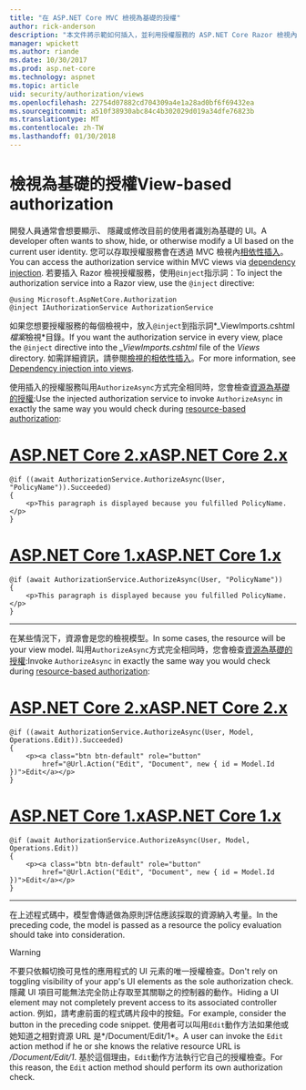 ```yaml
---
title: "在 ASP.NET Core MVC 檢視為基礎的授權"
author: rick-anderson
description: "本文件將示範如何插入，並利用授權服務的 ASP.NET Core Razor 檢視內。"
manager: wpickett
ms.author: riande
ms.date: 10/30/2017
ms.prod: asp.net-core
ms.technology: aspnet
ms.topic: article
uid: security/authorization/views
ms.openlocfilehash: 22754d07882cd704309a4e1a28ad0bf6f69432ea
ms.sourcegitcommit: a510f38930abc84c4b302029d019a34dfe76823b
ms.translationtype: MT
ms.contentlocale: zh-TW
ms.lasthandoff: 01/30/2018
---
```

# <a name="view-based-authorization"></a><span data-ttu-id="0d692-103">檢視為基礎的授權</span><span class="sxs-lookup"><span data-stu-id="0d692-103">View-based authorization</span></span>

<span data-ttu-id="0d692-104">開發人員通常會想要顯示、 隱藏或修改目前的使用者識別為基礎的 UI。</span><span class="sxs-lookup"><span data-stu-id="0d692-104">A developer often wants to show, hide, or otherwise modify a UI based on the current user identity.</span></span> <span data-ttu-id="0d692-105">您可以存取授權服務會在透過 MVC 檢視內[相依性插入](xref:fundamentals/dependency-injection#fundamentals-dependency-injection)。</span><span class="sxs-lookup"><span data-stu-id="0d692-105">You can access the authorization service within MVC views via [dependency injection](xref:fundamentals/dependency-injection#fundamentals-dependency-injection).</span></span> <span data-ttu-id="0d692-106">若要插入 Razor 檢視授權服務，使用`@inject`指示詞：</span><span class="sxs-lookup"><span data-stu-id="0d692-106">To inject the authorization service into a Razor view, use the `@inject` directive:</span></span>

```cshtml
@using Microsoft.AspNetCore.Authorization
@inject IAuthorizationService AuthorizationService
```

<span data-ttu-id="0d692-107">如果您想要授權服務的每個檢視中，放入`@inject`到指示詞*_ViewImports.cshtml*檔案*檢視*目錄。</span><span class="sxs-lookup"><span data-stu-id="0d692-107">If you want the authorization service in every view, place the `@inject` directive into the *_ViewImports.cshtml* file of the *Views* directory.</span></span> <span data-ttu-id="0d692-108">如需詳細資訊，請參閱[檢視的相依性插入](xref:mvc/views/dependency-injection)。</span><span class="sxs-lookup"><span data-stu-id="0d692-108">For more information, see [Dependency injection into views](xref:mvc/views/dependency-injection).</span></span>

<span data-ttu-id="0d692-109">使用插入的授權服務叫用`AuthorizeAsync`方式完全相同時，您會檢查[資源為基礎的授權](xref:security/authorization/resourcebased#security-authorization-resource-based-imperative):</span><span class="sxs-lookup"><span data-stu-id="0d692-109">Use the injected authorization service to invoke `AuthorizeAsync` in exactly the same way you would check during [resource-based authorization](xref:security/authorization/resourcebased#security-authorization-resource-based-imperative):</span></span>

# <a name="aspnet-core-2xtabaspnetcore2x"></a>[<span data-ttu-id="0d692-110">ASP.NET Core 2.x</span><span class="sxs-lookup"><span data-stu-id="0d692-110">ASP.NET Core 2.x</span></span>](#tab/aspnetcore2x)

```cshtml
@if ((await AuthorizationService.AuthorizeAsync(User, "PolicyName")).Succeeded)
{
    <p>This paragraph is displayed because you fulfilled PolicyName.</p>
}
```

# <a name="aspnet-core-1xtabaspnetcore1x"></a>[<span data-ttu-id="0d692-111">ASP.NET Core 1.x</span><span class="sxs-lookup"><span data-stu-id="0d692-111">ASP.NET Core 1.x</span></span>](#tab/aspnetcore1x)

```cshtml
@if (await AuthorizationService.AuthorizeAsync(User, "PolicyName"))
{
    <p>This paragraph is displayed because you fulfilled PolicyName.</p>
}
```

---

<span data-ttu-id="0d692-112">在某些情況下，資源會是您的檢視模型。</span><span class="sxs-lookup"><span data-stu-id="0d692-112">In some cases, the resource will be your view model.</span></span> <span data-ttu-id="0d692-113">叫用`AuthorizeAsync`方式完全相同時，您會檢查[資源為基礎的授權](xref:security/authorization/resourcebased#security-authorization-resource-based-imperative):</span><span class="sxs-lookup"><span data-stu-id="0d692-113">Invoke `AuthorizeAsync` in exactly the same way you would check during [resource-based authorization](xref:security/authorization/resourcebased#security-authorization-resource-based-imperative):</span></span>

# <a name="aspnet-core-2xtabaspnetcore2x"></a>[<span data-ttu-id="0d692-114">ASP.NET Core 2.x</span><span class="sxs-lookup"><span data-stu-id="0d692-114">ASP.NET Core 2.x</span></span>](#tab/aspnetcore2x)

```cshtml
@if ((await AuthorizationService.AuthorizeAsync(User, Model, Operations.Edit)).Succeeded)
{
    <p><a class="btn btn-default" role="button"
        href="@Url.Action("Edit", "Document", new { id = Model.Id })">Edit</a></p>
}
```

# <a name="aspnet-core-1xtabaspnetcore1x"></a>[<span data-ttu-id="0d692-115">ASP.NET Core 1.x</span><span class="sxs-lookup"><span data-stu-id="0d692-115">ASP.NET Core 1.x</span></span>](#tab/aspnetcore1x)

```cshtml
@if (await AuthorizationService.AuthorizeAsync(User, Model, Operations.Edit))
{
    <p><a class="btn btn-default" role="button"
        href="@Url.Action("Edit", "Document", new { id = Model.Id })">Edit</a></p>
}
```

---

<span data-ttu-id="0d692-116">在上述程式碼中，模型會傳遞做為原則評估應該採取的資源納入考量。</span><span class="sxs-lookup"><span data-stu-id="0d692-116">In the preceding code, the model is passed as a resource the policy evaluation should take into consideration.</span></span>

> [!WARNING]
> <span data-ttu-id="0d692-117">不要只依賴切換可見性的應用程式的 UI 元素的唯一授權檢查。</span><span class="sxs-lookup"><span data-stu-id="0d692-117">Don't rely on toggling visibility of your app's UI elements as the sole authorization check.</span></span> <span data-ttu-id="0d692-118">隱藏 UI 項目可能無法完全防止存取至其關聯之的控制器的動作。</span><span class="sxs-lookup"><span data-stu-id="0d692-118">Hiding a UI element may not completely prevent access to its associated controller action.</span></span> <span data-ttu-id="0d692-119">例如，請考慮前面的程式碼片段中的按鈕。</span><span class="sxs-lookup"><span data-stu-id="0d692-119">For example, consider the button in the preceding code snippet.</span></span> <span data-ttu-id="0d692-120">使用者可以叫用`Edit`動作方法如果他或她知道之相對資源 URL 是*/Document/Edit/1*。</span><span class="sxs-lookup"><span data-stu-id="0d692-120">A user can invoke the `Edit` action method if he or she knows the relative resource URL is */Document/Edit/1*.</span></span> <span data-ttu-id="0d692-121">基於這個理由，`Edit`動作方法執行它自己的授權檢查。</span><span class="sxs-lookup"><span data-stu-id="0d692-121">For this reason, the `Edit` action method should perform its own authorization check.</span></span>
